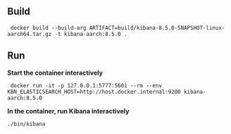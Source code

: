 ## Build
```
 docker build --build-arg ARTIFACT=build/kibana-8.5.0-SNAPSHOT-linux-aarch64.tar.gz -t kibana-aarch:8.5.0 .
```

## Run
**Start the container interactively**
```
 docker run -it -p 127.0.0.1:5777:5601 --rm --env KBN_ELASTICSEARCH_HOST=http://host.docker.internal:9200 kibana-aarch:8.5.0

```
**In the container, run Kibana interactively**
```
./bin/kibana
```
